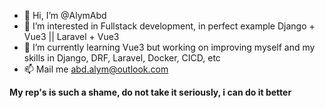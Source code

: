 - 👋 Hi, I’m @AlymAbd
- 👀 I’m interested in Fullstack development, in perfect example Django + Vue3 || Laravel + Vue3
- 🌱 I’m currently learning Vue3 but working on improving myself and my skills in Django, DRF, Laravel, Docker, CICD, etc
- 📫 Mail me abd.alym@outlook.com


<b>My rep's is such a shame, do not take it seriously, i can do it better</b>
